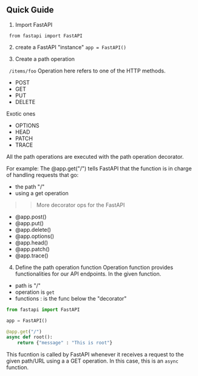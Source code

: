 ## Quick Guide

1. Import FastAPI

` from fastapi import FastAPI`

2. create a FastAPI "instance"
` app = FastAPI() `

3. Create a path operation

` /items/foo` 
Operation here refers to one of the HTTP methods.
- POST
- GET
- PUT 
- DELETE

Exotic ones

- OPTIONS
- HEAD
- PATCH
- TRACE

All the path operations are executed with the path operation decorator.

For example:
The @app.get("/") tells FastAPI that the function is in charge of handling requests that go:
- the path "/"
- using a get operation

>> More decorator ops for the FastAPI
- @app.post()
- @app.put()
- @app.delete()
- @app.options()
- @app.head()
- @app.patch()
- @app.trace()

4. Define the path operation function
Operation function provides functionalities for our API endpoints. In the given function.

- path is "/"
- operation is `get`
- functions : is the func below the "decorator" 
```python
from fastapi import FastAPI

app = FastAPI()

@app.get("/")
async def root():
    return {"message" : "This is root"}
```
This fucntion is called by FastAPI whenever it receives a request to the given path/URL using a a GET operation.
In this case, this is an `async` function.

